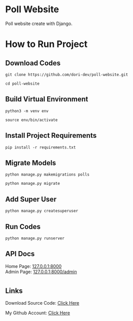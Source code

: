 # Poll Website

Poll website create with Django.

#

# How to Run Project

## Download Codes

```
git clone https://github.com/dori-dev/poll-website.git
```

```
cd poll-website
```

## Build Virtual Environment

```
python3 -m venv env
```

```
source env/bin/activate
```

## Install Project Requirements

```
pip install -r requirements.txt
```

## Migrate Models

```
python manage.py makemigrations polls
```

```
python manage.py migrate
```

## Add Super User

```
python manage.py createsuperuser
```

## Run Codes

```
python manage.py runserver
```

## API Docs

Home Page: [127.0.0.1:8000](http://127.0.0.1:8000/)<br>
Admin Page: [127.0.0.1:8000/admin](http://127.0.0.1:8000/admin/)

#

## Links

Download Source Code: [Click Here](https://github.com/dori-dev/polls-website/archive/refs/heads/master.zip)

My Github Account: [Click Here](https://github.com/dori-dev/)
